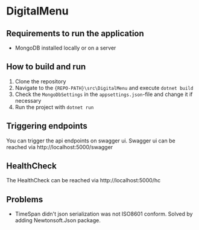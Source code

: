 # DigitalMenu

## Requirements to run the application
* MongoDB installed locally or on a server

## How to build and run
1. Clone the repository
2. Navigate to the ```{REPO-PATH}\src\DigitalMenu``` and execute ```dotnet build```
3. Check the ```MongoDbSettings``` in the ```appsettings.json```-file and change it if necessary
4. Run the project with ```dotnet run```

## Triggering endpoints
You can trigger the api endpoints on swagger ui. Swagger ui can be reached via http://localhost:5000/swagger

## HealthCheck
The HealthCheck can be reached via http://localhost:5000/hc

## Problems
* TimeSpan didn't json serialization was not ISO8601 conform. Solved by adding Newtonsoft.Json package.